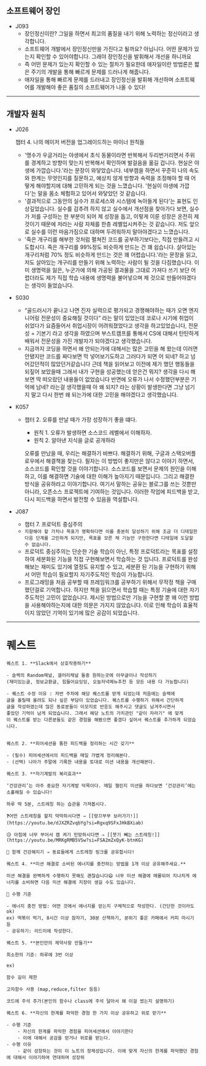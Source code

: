 ## 소프트웨어 장인

- J093 
    - 장인정신이란? 그일을 하면서 최고의 품질을 내기 위해 노력하는 정신이라고 생각합니다.
    - 소프트웨어 개발에서 장인정신만을 가진다고 될까요? 아닙니다. 어떤 문제가 있는지 확인할 수 있어야합니다. 그래야  장인정신을 발휘해서 개선을 하니까요
    - 즉 어떤 문제가 있는지 확인할 수 있는 절차가 필요한데 애자일이란 방법론은 짧은 주기의 개발을 통해 빠르게 문제를 드러나게 해줍니다.
    - 애자일을 통해 빠르게 문제를 드러내고 장인정신을 발휘해 개선하며 소프트웨어를 개발해야 좋은 품질의 소프트웨어가 나올 수 있다!

---

## 개발자 원칙
    
- J026

    챕터 4. 나의 메이저 버전을 업그레이드하는 마이너 원칙들
    
    - '맹수가 우글거리는 야생에서 초식 동물이라면 반복해서 두리번거리면서 주위를 경계하고 방향이 맞는지 반복해서 확인하며 발걸음을 옮길 겁니다. 현실은 야생에 가깝습니다.'라는 문장이 와닿았습니다. 네부캠을 하면서 꾸준히 나의 속도와 한계는 무엇인지를 질문하고, 예상치 않게 방향과 속력을 조정해야 할 때 어떻게 해야할지에 대해 고민하게 되는 것을 느꼈습니다. '현실이 야생에 가깝다'는 말을 몸소 체험하고 있어서 와닿았던 것 같습니다.
    - '결과적으로 그동안의 실수가 프로세스와 시스템에 녹아들게 된다'는 표현도 인상깊었습니다. 실수를 감추려 하지 않고 실수에서 개선점을 찾아가다 보면, 실수가 저를 구성하는 한 부분이 되어 제 성장을 돕고, 이렇게 이룬 성장은 온전히 제 것이기 때문에 저라는 사람 자체를 한층 레벨업시켜주는 것 같습니다. 저도 앞으로 실수를 이런 마음가짐으로 대하며 두려워하지 말아야겠다고 느꼈습니다.
    - '죽은 개구리를 해부한 것처럼 펼쳐진 코드를 공부하기보다는, 직접 만들려고 시도합시다. 죽은 개구리를 99%정도 비슷하게 만드는 건 꽤 쉽습니다. 살아있는 개구리처럼 70% 정도 비슷하게 만드는 것은 꽤 어렵습니다.'라는 문장을 읽고, 저도 살아있는 개구리를 만들기 위해 노력하는 사람이 될 것을 다짐했습니다. 이미 생명력을 잃은, 누군가에 의해 가공된 결과물을 그대로 가져다 쓰기 보단 어렵더라도 제가 직접 학습 내용에 생명력을 불어넣으며 제 것으로 만들어야겠다는 생각이 들었습니다.
    
- S030
    - “골드러시가 끝나고 나면 진자 실력으로 평가되고 경쟁해야하는 때가 오면 엔지니어링 전문성이 중요해질 것이다” 라는 말이 있었는데 코로나 시기에 취업이 쉬었다가 요즘들어서 취업시장이 어려워졌었다고 생각을 하고있었습니다, 전문성 = 기본기 라고 생각을 하였으며 부스트캠프를 통해서 CS에 대해서 탄탄하게 배워서 전문성을 가진 개발자가 되야겠다고 생각했습니다.
    - 지금까지 코딩을 하면서 왜 안되는가에 대해서는 많은 고민을 해 왔는데 이러면 안됐지만 코드를 짜다보면 막 넣어보기도하고 그러다가 되면 어 되네? 하고 넘어갔던적이 많았던거같습니다 근데 책을 읽어보고 이전에 제가 했던 행동들을 되짚어 보았을때 그래서 내가 구현을 성공했는데 얻은건 뭐지? 생각을 다시 해보면 딱 떠오랐던 내용들이 없었습니다 반면에 오류가 나서 수정했던부분은 기억에 남네? 라는걸 생각했을때 아 왜 되지? 라는 상황이 발생한다면 그냥 넘기지 말고 다시 한번 왜 되는가에 대한 고민을 해야겠다고 생각했습니다.

- K057
    - 챕터 2. 오류를 만날 때가 가장 성장하기 좋을 떄다.
        - 원칙 1. 오류가 발생하면 소스코드 레벨에서 이해하자.
        - 원칙 2. 알아낸 지식을 글로 공개하라
        
        오류를 만났을 때, 우리는 해결하기 바쁘다. 해결하기 위해, 구글과 스택오버플로우에서 해결책을 찾는다. 필자는 이 방법이 좋지만은 않다고 이야기 하면서, 소스코드를 확인할 것을 이야기합니다. 소스코드를 보면서 문제의 원인을 이해하고, 이를 해결하면 기술에 대한 이해가 높아지기 때문입니다. 그리고 해결한 방식을 공유하라고 이야기합니다. 여기서 말하는 공유는 블로그를 쓰는 것뿐만 아니라, 오픈소스 프로젝트에 기여하는 것입니다. 이러한 작업에 피드백을 받고, 다시 피드백을 하면서 발전할 수 있음을 역설합니다. 
    

- J087 
    - 챕터 7. 프로덕트 중심주의
    - `지향해야 할 가치나 목표가 명확하다면 이를 충분히 달성하기 위해 조금 더 디테일한 다음 단계를 고민하게 되지만, 목표를 모른 채 기능만 구현한다면 디테일에 도달할 수 없습니다.`
    - 프로덕트 중심주의는 단순한 기술 학습이 아닌, 특정 프로덕트라는 목표를 설정하여 세분화된 기능을 직접 구현해보면서 학습하는 것 입니다. 프로덕트를 완성해보는 재미도 있기에 열정도 유지할 수 있고, 세분환 된 기능을 구현하기 위해서 어떤 학습이 필요할지 자기주도적인 학습이 가능합니다.
    - 프로그래밍을 처음 공부할 때 프레임워크를 공부하기 위해서 무작정 책을 구매했던걸로 기억합니다. 하지만 책을 읽으면서 학습할 때는 특정 기술에 대한 자기주도적인 고민이 없었습니다. 제시된 방법으로만 기능을 구현할 뿐 왜 이런 방법을 사용해야하는지에 대한 의문은 가지지 않았습니다. 이로 인해 학습이 효율적이지 않았던 기억이 있기에 많은 공감이 되었습니다.

---
    
# 퀘스트
    
    퀘스트 1. **Slack에서 상호작용하기**
    
    - 슬랙의 Random채널, 갤러리채널 둘중 원하는곳에 아무글이나 작성하기
    (재미있는글, 정보교환글, 힘들어요잉잉, 오늘저녁메뉴추천 등 모든 내용 다 가능합니다)
    
    - 퀘스트 수정 이유 : 저번 주차에 해당 퀘스트를 받게 되었는데 처음에는 슬랙에
    글을 올릴때 올려도 되나 싶은 부담이 있었습니다. 퀘스트를 수행하기 위해서 간단하게
    글을 작성하였는데 많은 동료분들이 이모지로 반응도 해주시고 댓글도 남겨주시면서
    좋았던 기억이 남게 되었습니다. 그래서 해당 노트의 가치관인 "같이 자라기" 에 맞게
    이 퀘스트를 받는 다른분들도 같은 경험을 해봤으면 좋겠다 싶어서 퀘스트를 추가하게 되었습니다.
    
    
    퀘스트 2. **피어세션을 통한 피드백을 정리하는 시간 갖기**
    
    - (필수) 피어세션에서의 피드백을 매일 가볍게 정리해본다.
    - (선택) 나아가 주말에 기록한 내용을 토대로 미션 내용을 개선해본다.
    
    퀘스트 3. **자기계발의 복리효과**
    
    ‘건강관리’는 아주 중요한 자기계발 덕목이다. 매일 챌린지 미션을 하다보면 ‘건강관리’에는 소홀해질 수 있습니다!
    
    하루 딱 5분, 스트레칭 하는 습관을 가져봅시다.
    
    ❓어떤 스트레칭을 할지 막막하시다면 ⇒ [[땅끄부부 보러가기!]](https://youtu.be/dJXZRZvqbYg?si=Rgxq9SFxJHkBXiab)
    
    😥 아침에 너무 부어서 캠 켜기 민망하시다면 ⇒ [[붓기 빼는 스트레칭!]](https://youtu.be/MRKgRMB5VSw?si=FSA2mZxQyK-btnKG)
    
    🤲 함께 건강해지기 ⇒ 동료들에게 스트레칭 링크를 공유합시다!
    
    퀘스트 4. **미션 해결로 소비된 에너지를 충전하는 방법을 1개 이상 공유해주세요.**
    
    미션 해결을 완벽하게 수행하지 못해도 괜찮습니다😄 너무 미션 해결에 매몰되어 지나치게 에너지를 소비하면 다음 미션 해결에 지장이 생길 수도 있습니다.
    
    💫 수행 기준
    
    - 에너지 충전 방법: 어떤 것에서 에너지를 얻는지 구체적으로 작성한다. (간단한 것이라도 ok)
    ex) 떡볶이 먹기, 8시간 이상 잠자기, 30분 산책하기, 분위기 좋은 카페에서 커피 마시기 등
    - 공유하기: 리드미에 작성한다.
    
    퀘스트 5. **본인만의 제약사항 만들기**
    
    최소한의 기준: 하루에 3번 이상
    
    ex) 
    
    함수 길이 제한
    
    고차함수 사용 (map,reduce,filter 등등)
    
    코드에 주석 추가(본인의 함수나 class에 주석 달아서 왜 이걸 썼는지 설명하기)
    
    퀘스트 6. **자신의 한계를 파악한 경험 한 가지 이상 공유하고 위로 받기**
    
    - 수행 기준
        - 자신의 한계를 파악한 경험을 피어세션에서 이야기한다
        - 이에 대해서 공감을 얻거나 위로를 받는다.
    - 수행 이유
        - 같이 성장하는 것이 이 노트의 정체성입니다. 이에 맞게 자신의 한계를 파악했던 경험에 대해서 이야기하여 연대하며 성장하